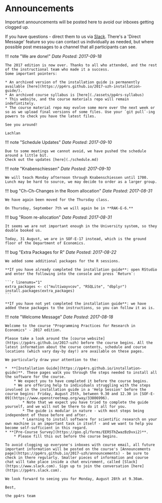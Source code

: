 # Announcements

Important announcements will be posted here to avoid our inboxes getting clogged up.

If you have questions - direct them to us via [Slack](https://pp4rs.slack.com). There's a 'Direct Message' feature so you can contact us individually as needed, but where possible post messages to a channel that all participants can see.

<!-- !!! note "Student Assignments"
    *Date Posted: 2017-09-18*

    Some people have asked for more detail about the course assignment:

    * Due date: Friday, October 20 at 23:59. (We gave you an extra week)
    * Submission format: Invite @lachlandeer to collaborate on your GitHub repository by the due date.
        * This means, we expect well version controlled work.
        * Tag your final submission using the following git command `git tag -a v1.0 -m "submitted version"`
        * You must have a README.md in the main directory with instructions on how we can build the assignment.
    * Explictly document somewhere what packages we need to install so that your assignment runs on our machine with no issues.
    * Your assignment must execute with either:
        * `snakemake all` (preferred)
        * Pressing `Run all` or `Knit` at *most* 5 times (5 notebooks), that each cannot be too long.
            * Make it clear which order they should run in your README.md. Import functions you write into the notebook rather than clogging them up with a lot of functions.
            * If you want to run knitr or your notebooks from snakemake, contact @lachlandeer for some code to get it to work
    * Discuss with one of us your proposed assignment before you start
        * We can evaluate whether it is do-able within the time frame
        * Don't try and be too fancy, it's more important that it works
    * To pass the course:
        *  Your code must build without errors (unless we find something really weird, then we will reach out to you)
        * Must be version controlled
        * Inputs and outputs must be in separate folders
        * There must be a short writeup of the results you obtain
    * Ask us for help as needed. We rather a simple assignment that builds first time than something complicated that throws us error messages -->

!!! note "We are done!"
    *Date Posted: 2017-09-18*

    The 2017 edition is now over. Thanks to all who attended, and the rest of the instructional team who made it a success.
    Some important pointers:

    * An archived version of the installation guide is permanently available [here](https://pp4rs.github.io/2017-uzh-installation-guide/).
    * An archived course syllabus is [here](./assets/pp4rs-syllabus)
    * This website, and the course materials repo will remain indefintitely.
    * The course material repo may evolve some more over the next week or so as we upload final versions of some files. Use your `git pull`-ing powers to check you have the latest files.

    See you around!

    Lachlan

!!! note "Schedule Updates"
    *Date Posted: 2017-09-10*

    Due to some meetings we cannot avoid, we have pushed the schedule around a little bit.
    Check out the updates [here](./schedule.md)

!!! note "Knabenschiessen"
    *Date Posted: 2017-09-10*

    We will teach Monday afternoon through Knabenschiessen until 1700.
    Lunch may be hard to source, we may decide to order as a larger group.

!!! bug "Ch-Ch-Changes in the Room allocation"
    *Date Posted: 2017-08-31*

    We have again been moved for the Thursday class.

    On Thursday, September 7th we will again be in **RAK-E-6.**

!!! bug "Room re-allocation"
    *Date Posted: 2017-08-31*

    It seems we are not important enough in the University system, so they double booked us.

    Today, 31 August, we are in SOF-E-17 instead, which is the ground floor of the Department of Economics.

!!! bug "Extra Packages for R"
    *Date Posted: 2017-08-22*

    We added some additional packages for the R sessions.

    **If you have already completed the installation guide**: open RStudio and enter the following into the console and press `Return`:

    ```r linenums="1"
    extra_packages <- c("multiwayvcov", "RSQLite", "dbplyr")
    install.packages(extra_packages)
    ```

    **If you have not yet completed the installation guide**: we have added these packages to the instructions, so you can follow it as is.


!!! note "Welcome Message"
    *Date Posted: 2017-08-18*

    Welcome to the course "Programming Practices for Research in Economics" - 2017 edition.

    Please take a look around the [course website](https://pp4rs.github.io/2017-uzh) before the course begins. All the latest information about the course contents, schedule and course locations (which vary day-by day!) are available on these pages.

    We particularly draw your attention to the:

    *  **[Installation Guide](https://pp4rs.github.io/installation-guide)**. These pages walk you through the steps needed to install all the software for the course.
        * We expect you to have completed it before the course begins.
        * We are offering help to individuals struggling with the steps involved in the installation guide in a 'Help Session' before the course begins: Friday, August 25th, between 9.30 and 12.30 in [SOF-E-09](https://www.openstreetmap.org/way/33806996).
            * Note that we expect you have tried to complete the guide yourself, and we will not be there to do it all for you.
            * The guide is modular in nature - with most steps being independent of those before and after.
            * Learning to install software for scientific research on your own machine is an important task in itself - and we want to help you become self-sufficient in this regard.
    * **[Pre-Course Survey](https://goo.gl/forms/EER5ThZwazBzDvxi2)**.
        * Please fill this out before the course begins.

    To avoid clogging up everyone's inboxes with course email, all future important information will be posted on the course's [Announcements page](https://pp4rs.github.io/2017-uzh/announcements) - be sure to check in there regularly. Smaller pieces of information and course chat will take place inside a chat enviroment, called [Slack](https://www.slack.com). Sign up to join the conversation [here](https://pp4rs.slack.com).

    We look forward to seeing you for Monday, August 28th at 9.30am.

    Best,

    the pp4rs team
